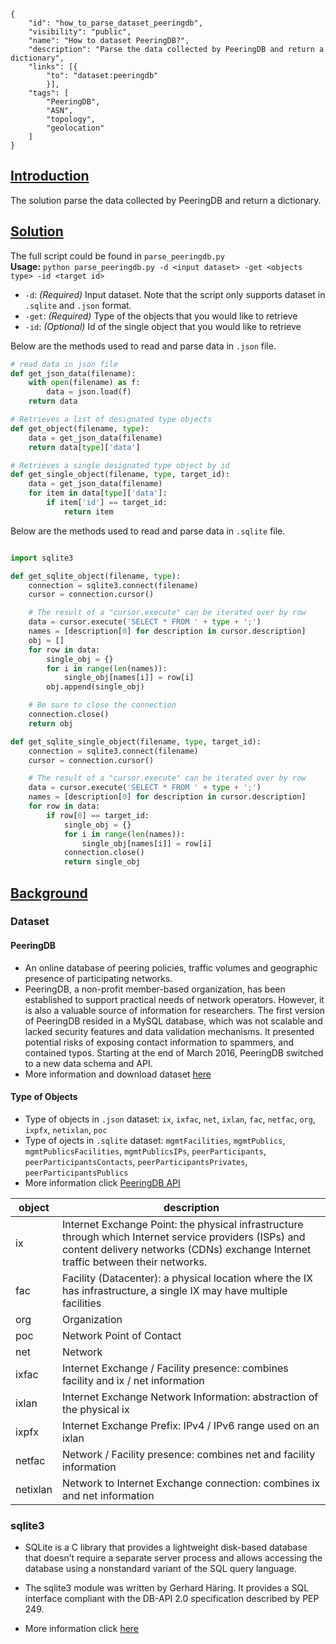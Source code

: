 ~~~
{
    "id": "how_to_parse_dataset_peeringdb",
    "visibility": "public",
    "name": "How to dataset PeeringDB?",
    "description": "Parse the data collected by PeeringDB and return a dictionary",
    "links": [{
        "to": "dataset:peeringdb"
        }],
    "tags": [
        "PeeringDB",
        "ASN",
        "topology",
        "geolocation"
    ]
}
~~~
## **<ins> Introduction </ins>**
The solution parse the data collected by PeeringDB and return a dictionary.

## **<ins> Solution </ins>**

The full script could be found in `parse_peeringdb.py` \
**Usage:** `python parse_peeringdb.py -d <input dataset> -get <objects type> -id <target id>`
- `-d`: *(Required)* Input dataset. Note that the script only supports dataset in `.sqlite` and `.json` format.
- `-get`: *(Required)* Type of the objects that you would like to retrieve 
- `-id`: *(Optional)* Id of the single object that you would like to retrieve 

Below are the methods used to read and parse data in `.json` file.   
~~~python 
# read data in json file
def get_json_data(filename):
    with open(filename) as f:
        data = json.load(f)
    return data

# Retrieves a list of designated type objects
def get_object(filename, type):
    data = get_json_data(filename)
    return data[type]['data']

# Retrieves a single designated type object by id
def get_single_object(filename, type, target_id):
    data = get_json_data(filename)
    for item in data[type]['data']:
        if item['id'] == target_id:
            return item

~~~
Below are the methods used to read and parse data in `.sqlite` file.   
~~~python 

import sqlite3

def get_sqlite_object(filename, type):
    connection = sqlite3.connect(filename)
    cursor = connection.cursor()

    # The result of a "cursor.execute" can be iterated over by row
    data = cursor.execute('SELECT * FROM ' + type + ';')
    names = [description[0] for description in cursor.description]
    obj = []
    for row in data:
        single_obj = {}
        for i in range(len(names)):
            single_obj[names[i]] = row[i]
        obj.append(single_obj)

    # Be sure to close the connection
    connection.close()
    return obj

def get_sqlite_single_object(filename, type, target_id):
    connection = sqlite3.connect(filename)
    cursor = connection.cursor()

    # The result of a "cursor.execute" can be iterated over by row
    data = cursor.execute('SELECT * FROM ' + type + ';')
    names = [description[0] for description in cursor.description]
    for row in data:
        if row[0] == target_id:
            single_obj = {}
            for i in range(len(names)):
                single_obj[names[i]] = row[i]
            connection.close()
            return single_obj
~~~

 
##  **<ins> Background </ins>**

### Dataset ###
#### PeeringDB
- An online database of peering policies, traffic volumes and geographic presence of participating networks. 
- PeeringDB, a non-profit member-based organization, has been established to support practical needs of network operators. However, it is also a valuable source of information for researchers. The first version of PeeringDB resided in a MySQL database, which was not scalable and lacked security features and data validation mechanisms. It presented potential risks of exposing contact information to spammers, and contained typos. Starting at the end of March 2016, PeeringDB switched to a new data schema and API.
- More information and download dataset [here](https://www.caida.org/data/peeringdb/)

#### Type of Objects
- Type of objects in `.json` dataset: `ix`, `ixfac`, `net`, `ixlan`, `fac`, `netfac`, `org`, `ixpfx`, `netixlan`, `poc`
- Type of ojects in `.sqlite` dataset: `mgmtFacilities`, `mgmtPublics`, `mgmtPublicsFacilities`, `mgmtPublicsIPs`, `peerParticipants`, `peerParticipantsContacts`, `peerParticipantsPrivates`, `peerParticipantsPublics`
- More information click [PeeringDB API](https://www.peeringdb.com/apidocs/)

| object | description |
|-----------|------------------|
|  ix    |   Internet Exchange Point: the physical infrastructure through which Internet service providers (ISPs) and content delivery networks (CDNs) exchange Internet traffic between their networks. |
|  fac   |  Facility (Datacenter): a physical location where the IX has infrastructure, a single IX may have multiple facilities |
|  org   |  Organization |
|  poc   |  Network Point of Contact | 
|  net   |  Network |
|  ixfac |  Internet Exchange / Facility presence: combines facility and ix / net information |
|  ixlan |  Internet Exchange Network Information: abstraction of the physical ix |
|  ixpfx |  Internet Exchange Prefix: IPv4 / IPv6 range used on an ixlan |
|  netfac|  Network / Facility presence: combines net and facility information|
|  netixlan | Network to Internet Exchange connection: combines ix and net information |



### sqlite3
- SQLite is a C library that provides a lightweight disk-based database that doesn’t require a separate server process and allows accessing the database using a nonstandard variant of the SQL query language. 
- The sqlite3 module was written by Gerhard Häring. It provides a SQL interface compliant with the DB-API 2.0 specification described by PEP 249.

- More information click [here](https://docs.python.org/3/library/sqlite3.html)


